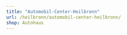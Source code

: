 ```yaml
---
title: "Automobil-Center-Heilbronn"
url: /heilbronn/automobil-center-heilbronn/
shop: Autohaus
---
```

